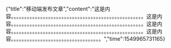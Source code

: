 {"title":"移动端发布文章","content":"这是内容。。。。。。。。。。。。。。。。。。。。。。。。。。。。。。。。。。。。。。。。。。。。。。。。。。这是内容。。。。。。。。。。。。。。。。。。。。。。。。。。。。。。。。。。。。。。。。。。。。。。。。。。这是内容。。。。。。。。。。。。。。。。。。。。。。。。。。。。。。。。。。。。。。。。。。。。。。。。。。这是内容。。。。。。。。。。。。。。。。。。。。。。。。。。。。。。。。。。","time":1549965731165}